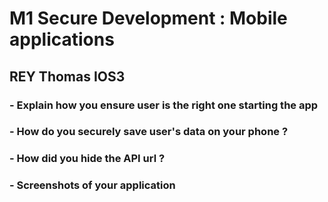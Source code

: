 # M1 Secure Development : Mobile applications
## REY Thomas IOS3


### - Explain how you ensure user is the right one starting the app



### - How do you securely save user's data on your phone ?



### - How did you hide the API url ?



### - Screenshots of your application 


